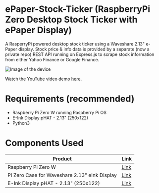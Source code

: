 # ePaper-Stock-Ticker (RaspberryPi Zero Desktop Stock Ticker with ePaper Display)

A RasperryPi powered desktop stock ticker using a Waveshare 2.13" e-Paper display. Stock price & info data is provided by a separate (now a private repo) REST API running on Express.js to scrape stock information from either Yahoo Finance or Google Finance. 

![Image of the device](https://i.imgur.com/SJTKR0b.jpeg)

Watch the YouTube video demo [here](https://www.youtube.com/watch?v=EPe9F5etSSY).

# Requirements (recommended)
* Raspberry Pi Zero W running Raspberry Pi OS
* E-Ink Display pHAT - 2.13" (250x122)
* Python3

# Components Used
| Product      | Link |
| ----------- | ----------- |
| Raspberry Pi Zero W | [Link](https://thepihut.com/products/raspberry-pi-zero-w) |
| Pi Zero Case for Waveshare 2.13" eInk Display | [Link](https://thepihut.com/products/pi-zero-case-for-waveshare-2-13-eink-display?variant=39599963242691)       |
| E-Ink Display pHAT - 2.13" (250x122) | [Link](https://thepihut.com/products/eink-display-phat-2-13-250x122?variant=20063071567934)        |
